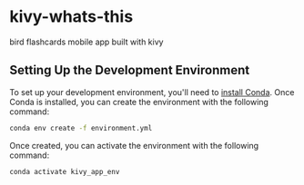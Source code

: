 # kivy-whats-this
bird flashcards mobile app built with kivy

## Setting Up the Development Environment

To set up your development environment, you'll need to [install Conda](https://conda.io/projects/conda/en/latest/user-guide/install/index.html). Once Conda is installed, you can create the environment with the following command:
```bash
conda env create -f environment.yml
```  
Once created, you can activate the environment with the following command:
```
conda activate kivy_app_env
```